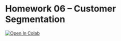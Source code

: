 # Homework 06 – Customer Segmentation

<a href="https://colab.research.google.com/github/kittipanpip/BADS7105/blob/main/Homework%2006%20–%20Customer%20Segmentation/Customer%20Segmentation.ipynb">
  <img src="https://colab.research.google.com/assets/colab-badge.svg" alt="Open In Colab"/>
</a>



